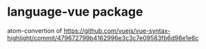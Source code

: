 # language-vue package

atom-convertion of https://github.com/vuejs/vue-syntax-highlight/commit/479672799b4162996e3c3c7e09583fb6d98e1e6c
